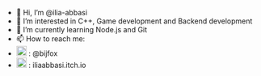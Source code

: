 - 👋 Hi, I’m @ilia-abbasi
- 👀 I’m interested in C++, Game development and Backend development
- 🌱 I’m currently learning Node.js and Git
- 📫 How to reach me:
- <img width="20" height="20" alt="telegram icon" src="https://github.com/user-attachments/assets/59326527-40c0-4601-ac1e-82c163acde77" /> : @bijfox
- <img width="20" height="20" alt="itch-io-small" src="https://github.com/user-attachments/assets/a51c1d32-04f7-4985-a2df-39195fa8a700" /> : iliaabbasi.itch.io

<!---
ilia-abbasi/ilia-abbasi is a ✨ special ✨ repository because its `README.md` (this file) appears on your GitHub profile.
You can click the Preview link to take a look at your changes.
--->
